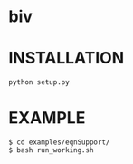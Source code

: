 # biv

# INSTALLATION
```
python setup.py
```

# EXAMPLE
```
$ cd examples/eqnSupport/
$ bash run_working.sh
```

